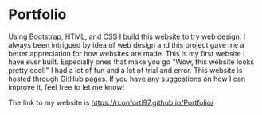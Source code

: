 # Portfolio

Using Bootstrap, HTML, and CSS I build this website to try web design. I always been intrigued by idea of web design and this project gave me a better appreciation for how websites are made. This is my first website I have ever built. Especially ones that make you go "Wow, this website looks pretty cool!" I had a lot of fun and a lot of trial and error. This website is hosted through GitHub pages. If you have any suggestions on how I can improve it, feel free to let me know!

The link to my website is https://rconforti97.github.io/Portfolio/
